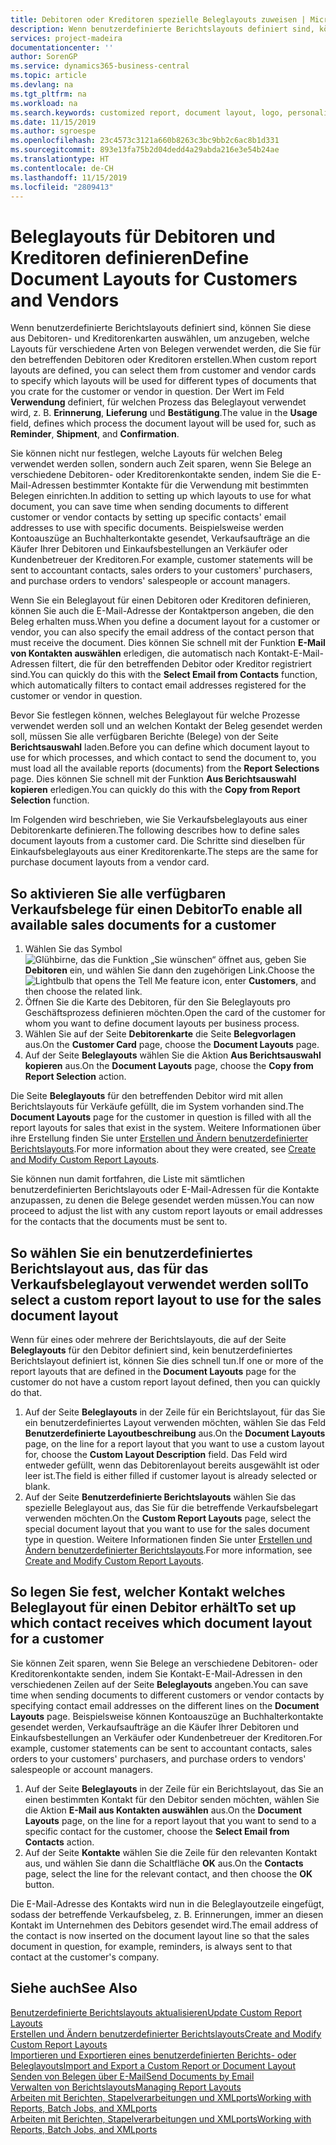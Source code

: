 ```yaml
---
title: Debitoren oder Kreditoren spezielle Beleglayouts zuweisen | Microsoft Docs
description: Wenn benutzerdefinierte Berichtslayouts definiert sind, können Sie diese aus Debitoren- und Kreditorenkarten auswählen, um anzugeben, dass die ausgewählten Layouts für Belege verwendet werden, die Sie für den betreffenden Debitoren oder Kreditoren erstellen.
services: project-madeira
documentationcenter: ''
author: SorenGP
ms.service: dynamics365-business-central
ms.topic: article
ms.devlang: na
ms.tgt_pltfrm: na
ms.workload: na
ms.search.keywords: customized report, document layout, logo, personalize
ms.date: 11/15/2019
ms.author: sgroespe
ms.openlocfilehash: 23c4573c3121a660b8263c3bc9bb2c6ac8b1d331
ms.sourcegitcommit: 893e13fa75b2d04dedd4a29abda216e3e54b24ae
ms.translationtype: HT
ms.contentlocale: de-CH
ms.lasthandoff: 11/15/2019
ms.locfileid: "2809413"
---
```

# <a name="define-document-layouts-for-customers-and-vendors"></a><span data-ttu-id="87512-103">Beleglayouts für Debitoren und Kreditoren definieren</span><span class="sxs-lookup"><span data-stu-id="87512-103">Define Document Layouts for Customers and Vendors</span></span>
<span data-ttu-id="87512-104">Wenn benutzerdefinierte Berichtslayouts definiert sind, können Sie diese aus Debitoren- und Kreditorenkarten auswählen, um anzugeben, welche Layouts für verschiedene Arten von Belegen verwendet werden, die Sie für den betreffenden Debitoren oder Kreditoren erstellen.</span><span class="sxs-lookup"><span data-stu-id="87512-104">When custom report layouts are defined, you can select them from customer and vendor cards to specify which layouts will be used for different types of documents that you crate for the customer or vendor in question.</span></span> <span data-ttu-id="87512-105">Der Wert im Feld **Verwendung** definiert, für welchen Prozess das Beleglayout verwendet wird, z. B. **Erinnerung**, **Lieferung** und **Bestätigung**.</span><span class="sxs-lookup"><span data-stu-id="87512-105">The value in the **Usage** field, defines which process the document layout will be used for, such as **Reminder**, **Shipment**, and **Confirmation**.</span></span>

<span data-ttu-id="87512-106">Sie können nicht nur festlegen, welche Layouts für welchen Beleg verwendet werden sollen, sondern auch Zeit sparen, wenn Sie Belege an verschiedene Debitoren- oder Kreditorenkontakte senden, indem Sie die E-Mail-Adressen bestimmter Kontakte für die Verwendung mit bestimmten Belegen einrichten.</span><span class="sxs-lookup"><span data-stu-id="87512-106">In addition to setting up which layouts to use for what document, you can save time when sending documents to different customer or vendor contacts by setting up specific contacts' email addresses to use with specific documents.</span></span> <span data-ttu-id="87512-107">Beispielsweise werden Kontoauszüge an Buchhalterkontakte gesendet, Verkaufsaufträge an die Käufer Ihrer Debitoren und Einkaufsbestellungen an Verkäufer oder Kundenbetreuer der Kreditoren.</span><span class="sxs-lookup"><span data-stu-id="87512-107">For example, customer statements will be sent to accountant contacts, sales orders to your customers' purchasers, and purchase orders to vendors' salespeople or account managers.</span></span>

<span data-ttu-id="87512-108">Wenn Sie ein Beleglayout für einen Debitoren oder Kreditoren definieren, können Sie auch die E-Mail-Adresse der Kontaktperson angeben, die den Beleg erhalten muss.</span><span class="sxs-lookup"><span data-stu-id="87512-108">When you define a document layout for a customer or vendor, you can also specify the email address of the contact person that must receive the document.</span></span> <span data-ttu-id="87512-109">Dies können Sie schnell mit der Funktion **E-Mail von Kontakten auswählen** erledigen, die automatisch nach Kontakt-E-Mail-Adressen filtert, die für den betreffenden Debitor oder Kreditor registriert sind.</span><span class="sxs-lookup"><span data-stu-id="87512-109">You can quickly do this with the **Select Email from Contacts** function, which automatically filters to contact email addresses registered for the customer or vendor in question.</span></span>

<span data-ttu-id="87512-110">Bevor Sie festlegen können, welches Beleglayout für welche Prozesse verwendet werden soll und an welchen Kontakt der Beleg gesendet werden soll, müssen Sie alle verfügbaren Berichte (Belege) von der Seite **Berichtsauswahl** laden.</span><span class="sxs-lookup"><span data-stu-id="87512-110">Before you can define which document layout to use for which processes, and which contact to send the document to, you must load all the available reports (documents) from the **Report Selections** page.</span></span> <span data-ttu-id="87512-111">Dies können Sie schnell mit der Funktion **Aus Berichtsauswahl kopieren** erledigen.</span><span class="sxs-lookup"><span data-stu-id="87512-111">You can quickly do this with the **Copy from Report Selection** function.</span></span>

<span data-ttu-id="87512-112">Im Folgenden wird beschrieben, wie Sie Verkaufsbeleglayouts aus einer Debitorenkarte definieren.</span><span class="sxs-lookup"><span data-stu-id="87512-112">The following describes how to define sales document layouts from a customer card.</span></span> <span data-ttu-id="87512-113">Die Schritte sind dieselben für Einkaufsbeleglayouts aus einer Kreditorenkarte.</span><span class="sxs-lookup"><span data-stu-id="87512-113">The steps are the same for purchase document layouts from a vendor card.</span></span>

## <a name="to-enable-all-available-sales-documents-for-a-customer"></a><span data-ttu-id="87512-114">So aktivieren Sie alle verfügbaren Verkaufsbelege für einen Debitor</span><span class="sxs-lookup"><span data-stu-id="87512-114">To enable all available sales documents for a customer</span></span>
1. <span data-ttu-id="87512-115">Wählen Sie das Symbol ![Glühbirne, das die Funktion „Sie wünschen“ öffnet](media/ui-search/search_small.png "Tell Me-Funktion") aus, geben Sie **Debitoren** ein, und wählen Sie dann den zugehörigen Link.</span><span class="sxs-lookup"><span data-stu-id="87512-115">Choose the ![Lightbulb that opens the Tell Me feature](media/ui-search/search_small.png "Tell me what you want to do") icon, enter **Customers**, and then choose the related link.</span></span>
2. <span data-ttu-id="87512-116">Öffnen Sie die Karte des Debitoren, für den Sie Beleglayouts pro Geschäftsprozess definieren möchten.</span><span class="sxs-lookup"><span data-stu-id="87512-116">Open the card of the customer for whom you want to define document layouts per business process.</span></span>
3. <span data-ttu-id="87512-117">Wählen Sie auf der Seite **Debitorenkarte** die Seite **Belegvorlagen** aus.</span><span class="sxs-lookup"><span data-stu-id="87512-117">On the **Customer Card** page, choose the **Document Layouts** page.</span></span>
4. <span data-ttu-id="87512-118">Auf der Seite **Beleglayouts** wählen Sie die Aktion **Aus Berichtsauswahl kopieren** aus.</span><span class="sxs-lookup"><span data-stu-id="87512-118">On the **Document Layouts** page, choose the **Copy from Report Selection** action.</span></span>

<span data-ttu-id="87512-119">Die Seite **Beleglayouts** für den betreffenden Debitor wird mit allen Berichtslayouts für Verkäufe gefüllt, die im System vorhanden sind.</span><span class="sxs-lookup"><span data-stu-id="87512-119">The **Document Layouts** page for the customer in question is filled with all the report layouts for sales that exist in the system.</span></span> <span data-ttu-id="87512-120">Weitere Informationen über ihre Erstellung finden Sie unter [Erstellen und Ändern benutzerdefinierter Berichtslayouts](ui-how-create-custom-report-layout.md).</span><span class="sxs-lookup"><span data-stu-id="87512-120">For more information about they were created, see [Create and Modify Custom Report Layouts](ui-how-create-custom-report-layout.md).</span></span>

<span data-ttu-id="87512-121">Sie können nun damit fortfahren, die Liste mit sämtlichen benutzerdefinierten Berichtslayouts oder E-Mail-Adressen für die Kontakte anzupassen, zu denen die Belege gesendet werden müssen.</span><span class="sxs-lookup"><span data-stu-id="87512-121">You can now proceed to adjust the list with any custom report layouts or email addresses for the contacts that the documents must be sent to.</span></span>

## <a name="to-select-a-custom-report-layout-to-use-for-the-sales-document-layout"></a><span data-ttu-id="87512-122">So wählen Sie ein benutzerdefiniertes Berichtslayout aus, das für das Verkaufsbeleglayout verwendet werden soll</span><span class="sxs-lookup"><span data-stu-id="87512-122">To select a custom report layout to use for the sales document layout</span></span>
<span data-ttu-id="87512-123">Wenn für eines oder mehrere der Berichtslayouts, die auf der Seite **Beleglayouts** für den Debitor definiert sind, kein benutzerdefiniertes Berichtslayout definiert ist, können Sie dies schnell tun.</span><span class="sxs-lookup"><span data-stu-id="87512-123">If one or more of the report layouts that are defined in the **Document Layouts** page for the customer do not have a custom report layout defined, then you can quickly do that.</span></span>

1. <span data-ttu-id="87512-124">Auf der Seite **Beleglayouts** in der Zeile für ein Berichtslayout, für das Sie ein benutzerdefiniertes Layout verwenden möchten, wählen Sie das Feld **Benutzerdefinierte Layoutbeschreibung** aus.</span><span class="sxs-lookup"><span data-stu-id="87512-124">On the **Document Layouts** page, on the line for a report layout that you want to use a custom layout for, choose the **Custom Layout Description** field.</span></span> <span data-ttu-id="87512-125">Das Feld wird entweder gefüllt, wenn das Debitorenlayout bereits ausgewählt ist oder leer ist.</span><span class="sxs-lookup"><span data-stu-id="87512-125">The field is either filled if customer layout is already selected or blank.</span></span>
2. <span data-ttu-id="87512-126">Auf der Seite **Benutzerdefinierte Berichtslayouts** wählen Sie das spezielle Beleglayout aus, das Sie für die betreffende Verkaufsbelegart verwenden möchten.</span><span class="sxs-lookup"><span data-stu-id="87512-126">On the **Custom Report Layouts** page, select the special document layout that you want to use for the sales document type in question.</span></span> <span data-ttu-id="87512-127">Weitere Informationen finden Sie unter [Erstellen und Ändern benutzerdefinierter Berichtslayouts](ui-how-create-custom-report-layout.md).</span><span class="sxs-lookup"><span data-stu-id="87512-127">For more information, see [Create and Modify Custom Report Layouts](ui-how-create-custom-report-layout.md).</span></span>

## <a name="to-set-up-which-contact-receives-which-document-layout-for-a-customer"></a><span data-ttu-id="87512-128">So legen Sie fest, welcher Kontakt welches Beleglayout für einen Debitor erhält</span><span class="sxs-lookup"><span data-stu-id="87512-128">To set up which contact receives which document layout for a customer</span></span>
<span data-ttu-id="87512-129">Sie können Zeit sparen, wenn Sie Belege an verschiedene Debitoren- oder Kreditorenkontakte senden, indem Sie Kontakt-E-Mail-Adressen in den verschiedenen Zeilen auf der Seite **Beleglayouts** angeben.</span><span class="sxs-lookup"><span data-stu-id="87512-129">You can save time when sending documents to different customers or vendor contacts by specifying contact email addresses on the different lines on the **Document Layouts** page.</span></span> <span data-ttu-id="87512-130">Beispielsweise können Kontoauszüge an Buchhalterkontakte gesendet werden, Verkaufsaufträge an die Käufer Ihrer Debitoren und Einkaufsbestellungen an Verkäufer oder Kundenbetreuer der Kreditoren.</span><span class="sxs-lookup"><span data-stu-id="87512-130">For example, customer statements can be sent to accountant contacts, sales orders to your customers' purchasers, and purchase orders to vendors' salespeople or account managers.</span></span>

1. <span data-ttu-id="87512-131">Auf der Seite **Beleglayouts** in der Zeile für ein Berichtslayout, das Sie an einen bestimmten Kontakt für den Debitor senden möchten, wählen Sie die Aktion **E-Mail aus Kontakten auswählen** aus.</span><span class="sxs-lookup"><span data-stu-id="87512-131">On the **Document Layouts** page, on the line for a report layout that you want to send to a specific contact for the customer, choose the **Select Email from Contacts** action.</span></span>
2. <span data-ttu-id="87512-132">Auf der Seite **Kontakte** wählen Sie die Zeile für den relevanten Kontakt aus, und wählen Sie dann die Schaltfläche **OK** aus.</span><span class="sxs-lookup"><span data-stu-id="87512-132">On the **Contacts** page, select the line for the relevant contact, and then choose the **OK** button.</span></span>

<span data-ttu-id="87512-133">Die E-Mail-Adresse des Kontakts wird nun in die Beleglayoutzeile eingefügt, sodass der betreffende Verkaufsbeleg, z. B. Erinnerungen, immer an diesen Kontakt im Unternehmen des Debitors gesendet wird.</span><span class="sxs-lookup"><span data-stu-id="87512-133">The email address of the contact is now inserted on the document layout line so that the sales document in question, for example, reminders, is always sent to that contact at the customer's company.</span></span>

## <a name="see-also"></a><span data-ttu-id="87512-134">Siehe auch</span><span class="sxs-lookup"><span data-stu-id="87512-134">See Also</span></span>  
[<span data-ttu-id="87512-135">Benutzerdefinierte Berichtslayouts aktualisieren</span><span class="sxs-lookup"><span data-stu-id="87512-135">Update Custom Report Layouts</span></span>](ui-update-report-layouts.md)  
[<span data-ttu-id="87512-136">Erstellen und Ändern benutzerdefinierter Berichtslayouts</span><span class="sxs-lookup"><span data-stu-id="87512-136">Create and Modify Custom Report Layouts</span></span>](ui-how-create-custom-report-layout.md)  
[<span data-ttu-id="87512-137">Importieren und Exportieren eines benutzerdefinierten Berichts- oder Beleglayouts</span><span class="sxs-lookup"><span data-stu-id="87512-137">Import and Export a Custom Report or Document Layout</span></span>](ui-how-import-and-export-report-layout.md)  
[<span data-ttu-id="87512-138">Senden von Belegen über E-Mail</span><span class="sxs-lookup"><span data-stu-id="87512-138">Send Documents by Email</span></span>](ui-how-send-documents-email.md)  
[<span data-ttu-id="87512-139">Verwalten von Berichtslayouts</span><span class="sxs-lookup"><span data-stu-id="87512-139">Managing Report Layouts</span></span>](ui-manage-report-layouts.md)  
[<span data-ttu-id="87512-140">Arbeiten mit Berichten, Stapelverarbeitungen und XMLports</span><span class="sxs-lookup"><span data-stu-id="87512-140">Working with Reports, Batch Jobs, and XMLports</span></span>](ui-work-report.md)  
[<span data-ttu-id="87512-141">Arbeiten mit Berichten, Stapelverarbeitungen und XMLports</span><span class="sxs-lookup"><span data-stu-id="87512-141">Working with Reports, Batch Jobs, and XMLports</span></span>](ui-work-report.md)  
